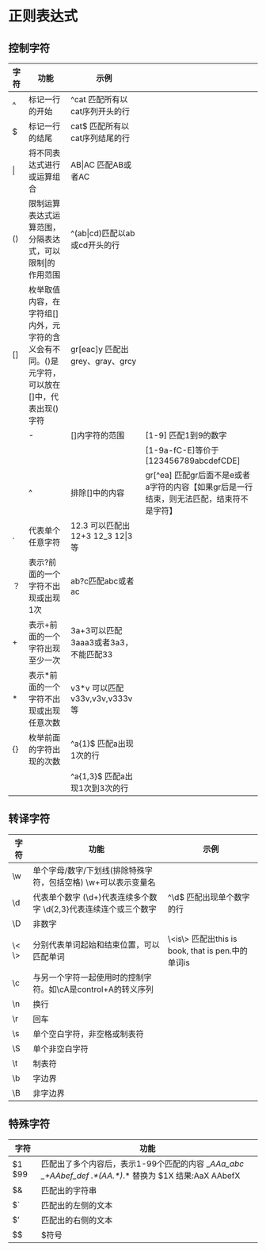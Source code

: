 # 正则表达式

## 控制字符

| 字符 | 功能                                                                                         | 示例                                 |                                                                                           |
|------|----------------------------------------------------------------------------------------------|--------------------------------------|-------------------------------------------------------------------------------------------|
| \^   | 标记一行的开始                                                                               | \^cat 匹配所有以cat序列开头的行      |                                                                                           |
| \$   | 标记一行的结尾                                                                               | cat\$ 匹配所有以cat序列结尾的行      |                                                                                           |
| \|   | 将不同表达式进行或运算组合                                                                   | AB\|AC 匹配AB或者AC                  |                                                                                           |
| ()   | 限制运算表达式运算范围，分隔表达式，可以限制\|的作用范围                                     | \^(ab\|cd)匹配以ab或cd开头的行       |                                                                                           |
| []   | 枚举取值内容，在字符组[]内外，元字符的含义会有不同。()是元字符，可以放在[]中，代表出现()字符 | gr[eac]y 匹配出grey、gray、grcy      |                                                                                           |
|      | \-                                                                                           | []内字符的范围                       | [1-9] 匹配1到9的数字                                                                      |
|      |                                                                                              |                                      | [1-9a-fC-E]等价于[123456789abcdefCDE]                                                     |
|      | \^                                                                                           | 排除[]中的内容                       | gr[\^ea] 匹配gr后面不是e或者a字符的内容【如果gr后是一行结束，则无法匹配，结束符不是字符】 |
| .    | 代表单个任意字符                                                                             | 12.3 可以匹配出12+3 12_3 12\|3 等    |                                                                                           |
| ？   | 表示?前面的一个字符不出现或出现1次                                                           | ab?c匹配abc或者ac                    |                                                                                           |
| \+   | 表示+前面的一个字符出现至少一次                                                              | 3a+3可以匹配3aaa3或者3a3，不能匹配33 |                                                                                           |
| \*   | 表示\*前面的一个字符不出现或出现任意次数                                                     | v3\*v 可以匹配v33v,v3v,v333v等       |                                                                                           |
| {}   | 枚举前面的字符出现的次数                                                                     | \^a{1}\$ 匹配a出现1次的行            |                                                                                           |
|      |                                                                                              | \^a{1,3}\$ 匹配a出现1次到3次的行     |                                                                                           |

## 转译字符

| 字符      | 功能                                                               | 示例                                                  |
|-----------|--------------------------------------------------------------------|-------------------------------------------------------|
| \\w       | 单个字母/数字/下划线(排除特殊字符，包括空格) \\w+可以表示变量名    |                                                       |
| \\d       | 代表单个数字 (\\d+)代表连续多个数字 \\d{2,3}代表连续连个或三个数字 | \^\\d\$ 匹配出现单个数字的行                          |
| \\D       | 非数字                                                             |                                                       |
| \\\< \\\> | 分别代表单词起始和结束位置，可以匹配单词                           | \\\<is\\\> 匹配出this is book, that is pen.中的单词is |
| \\c       | 与另一个字符一起使用时的控制字符。如\\cA是control+A的转义序列      |                                                       |
| \\n       | 换行                                                               |                                                       |
| \\r       | 回车                                                               |                                                       |
| \\s       | 单个空白字符，非空格或制表符                                       |                                                       |
| \\S       | 单个非空白字符                                                     |                                                       |
| \\t       | 制表符                                                             |                                                       |
| \\b       | 字边界                                                             |                                                       |
| \\B       | 非字边界                                                           |                                                       |

## 特殊字符

| 字符     | 功能                                                                                                        |
|----------|-------------------------------------------------------------------------------------------------------------|
| \$1 \$99 | 匹配出了多个内容后，表示1-99个匹配的内容 \__AAa_abc \_+AAbef_def .\*(AA.\*)_.\* 替换为 \$1X 结果:AaX AAbefX |
| \$&      | 匹配出的字符串                                                                                              |
| \$\`     | 匹配出的左侧的文本                                                                                          |
| \$’      | 匹配出的右侧的文本                                                                                          |
| \$\$     | \$符号                                                                                                      |
